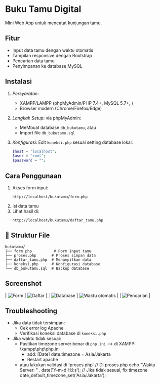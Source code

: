 # Buku Tamu Digital 

Mini Web App untuk mencatat kunjungan tamu.

## Fitur
- Input data tamu dengan waktu otomatis
- Tampilan responsive dengan Bootstrap
- Pencarian data tamu
- Penyimpanan ke database MySQL

## Instalasi
1. *Persyaratan*:
   - XAMPP/LAMPP (phpMyAdmin/PHP 7.4+, MySQL 5.7+, )
   - Browser modern (Chrome/Firefox/Edge)

2. *Langkah Setup*:
   via phpMyAdmin:
   - MeMbuat database `db_bukutamu`, atau
   - Import file `db_bukutamu.sql`

3. *Konfigurasi*:
   Edit `koneksi.php` sesuai setting database lokal:
   ```php
   $host = "localhost";
   $user = "root"; 
   $password = "";
   ```

## Cara Penggunaan
1. Akses form input:
   ```
   http://localhost/bukutamu/form.php
   ```
2. Isi data tamu
3. Lihat hasil di:
   ```
   http://localhost/bukutamu/daftar_tamu.php
   ```

## 📂 Struktur File
```
bukutamu/
├── form.php          # Form input tamu
├── proses.php       # Proses simpan data
├── daftar_tamu.php  # Menampilkan data
├── koneksi.php      # Konfigurasi database
└── db_bukutamu.sql  # Backup database
```

## Screenshot
| ![Form](screenshots/formBT.png) | ![Daftar](screenshots/ListTamu.png) | 
| ![Database](screenshots/db_pict.png)     | ![Waktu otomatis](screenshots/otomaticTimes.png) | 
| ![Pencarian](screenshots/searchingFitur.png) | 


## Troubleshooting
- Jika data tidak tersimpan:
  - Cek error log Apache
  - Verifikasi koneksi database di `koneksi.php`
- Jika waktu tidak sesuai:
  - Pastikan timezone server benar di `php.ini` --> di XAMPP: \xampp\php\php.ini
    - add: 
            [Date] 
            date.timezone = Asia/Jakarta
    - Restart apache
  - atau lakukan validasi di 'proses.php'
    // Di proses.php
    echo "Waktu Server: " . date('Y-m-d H:i:s');
    // Jika tidak sesuai, fix timezone
    date_default_timezone_set('Asia/Jakarta');
